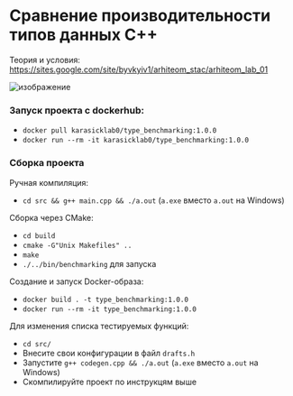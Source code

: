 # Сравнение производительности типов данных С++
Теория и условия:
https://sites.google.com/site/byvkyiv1/arhiteom_stac/arhiteom_lab_01

![изображение](https://user-images.githubusercontent.com/20306702/94889018-8693eb80-0483-11eb-8cb5-1d9c0978cbbb.png)

### Запуск проекта с dockerhub:
- `docker pull karasicklab0/type_benchmarking:1.0.0`
- `docker run --rm -it karasicklab0/type_benchmarking:1.0.0`

### Сборка проекта
Ручная компиляция:
- `cd src && g++ main.cpp && ./a.out` (`a.exe` вместо `a.out` на Windows)

Сборка через CMake:
- `cd build`
- `cmake -G"Unix Makefiles" ..`
- `make`
- `./../bin/benchmarking` для запуска

Создание и запуск Docker-образа:
- `docker build . -t type_benchmarking:1.0.0`
- `docker run --rm -it type_benchmarking:1.0.0`

Для изменения списка тестируемых функций:
- `cd src/`
- Внесите свои конфигурации в файл `drafts.h` 
- Запустите `g++ codegen.cpp && ./a.out` (`a.exe` вместо `a.out` на Windows)
- Скомпилируйте проект по инструкцям выше
